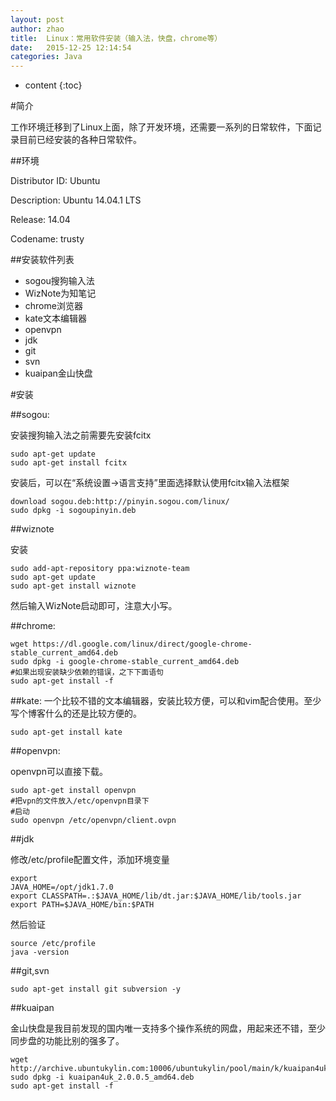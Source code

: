 ```yaml
---
layout: post
author: zhao
title:  Linux：常用软件安装（输入法，快盘，chrome等）
date:   2015-12-25 12:14:54
categories: Java
---
```


* content
{:toc}

#简介

工作环境迁移到了Linux上面，除了开发环境，还需要一系列的日常软件，下面记录目前已经安装的各种日常软件。

##环境


Distributor ID:	Ubuntu

Description:	Ubuntu 14.04.1 LTS

Release:	14.04

Codename:	trusty


##安装软件列表

- sogou搜狗输入法
- WizNote为知笔记
- chrome浏览器
- kate文本编辑器
- openvpn
- jdk
- git
- svn
- kuaipan金山快盘

#安装

##sogou: 

安装搜狗输入法之前需要先安装fcitx

~~~
sudo apt-get update
sudo apt-get install fcitx
~~~

安装后，可以在“系统设置->语言支持”里面选择默认使用fcitx输入法框架

~~~
download sogou.deb:http://pinyin.sogou.com/linux/
sudo dpkg -i sogoupinyin.deb 
~~~

##wiznote

安装

~~~
sudo add-apt-repository ppa:wiznote-team
sudo apt-get update
sudo apt-get install wiznote
~~~

然后输入WizNote启动即可，注意大小写。

##chrome:

~~~
wget https://dl.google.com/linux/direct/google-chrome-stable_current_amd64.deb
sudo dpkg -i google-chrome-stable_current_amd64.deb 
#如果出现安装缺少依赖的错误，之下下面语句
sudo apt-get install -f
~~~

##kate:
一个比较不错的文本编辑器，安装比较方便，可以和vim配合使用。至少写个博客什么的还是比较方便的。

~~~
sudo apt-get install kate
~~~
 
##openvpn:

openvpn可以直接下载。

~~~
sudo apt-get install openvpn
#把vpn的文件放入/etc/openvpn目录下
#启动
sudo openvpn /etc/openvpn/client.ovpn
~~~

##jdk

修改/etc/profile配置文件，添加环境变量
 
```
export
JAVA_HOME=/opt/jdk1.7.0
export CLASSPATH=.:$JAVA_HOME/lib/dt.jar:$JAVA_HOME/lib/tools.jar
export PATH=$JAVA_HOME/bin:$PATH
```
然后验证
 
~~~
source /etc/profile
java -version
~~~

##git,svn

~~~
sudo apt-get install git subversion -y
~~~

##kuaipan

金山快盘是我目前发现的国内唯一支持多个操作系统的网盘，用起来还不错，至少同步盘的功能比别的强多了。

~~~
wget http://archive.ubuntukylin.com:10006/ubuntukylin/pool/main/k/kuaipan4uk/kuaipan4uk_2.0.0.5_amd64.deb
sudo dpkg -i kuaipan4uk_2.0.0.5_amd64.deb 
sudo apt-get install -f
~~~
